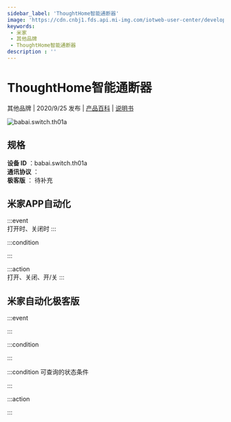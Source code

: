 ```yaml
---
sidebar_label: 'ThoughtHome智能通断器'
image: 'https://cdn.cnbj1.fds.api.mi-img.com/iotweb-user-center/developer_1679048937821zYW54Ai0.png?GalaxyAccessKeyId=AKVGLQWBOVIRQ3XLEW&Expires=9223372036854775807&Signature=RJ7UUq2QLZksbZqtEVp4HSWjFMI='
keywords: 
 - 米家
 - 其他品牌
 - ThoughtHome智能通断器
description : ''
---
```

# ThoughtHome智能通断器

其他品牌 | 2020/9/25 发布 | [产品百科](https://home.mi.com/webapp/content/baike/product/index.html?model=babai.switch.th01a/) | [说明书](https://home.mi.com/views/introduction.html?model=babai.switch.th01a&region=cn)

![babai.switch.th01a](https://cdn.cnbj1.fds.api.mi-img.com/iotweb-user-center/developer_1679048937821zYW54Ai0.png?GalaxyAccessKeyId=AKVGLQWBOVIRQ3XLEW&Expires=9223372036854775807&Signature=RJ7UUq2QLZksbZqtEVp4HSWjFMI=)

## 规格  
> 
**设备 ID** ：babai.switch.th01a  
**通讯协议** ：  
**极客版**  ： 待补充 


## 米家APP自动化  

:::event  
打开时、关闭时
:::

:::condition  

:::

:::action   
打开、关闭、开/关
:::

## 米家自动化极客版  

:::event  

:::

:::condition  

:::

:::condition 可查询的状态条件  

:::

:::action  

:::

        
